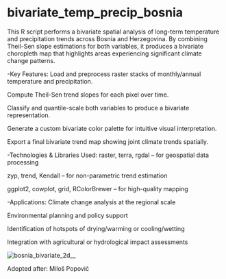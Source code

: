 # bivariate_temp_precip_bosnia
This R script performs a bivariate spatial analysis of long-term temperature and precipitation trends across Bosnia and Herzegovina. By combining Theil-Sen slope estimations for both variables, it produces a bivariate choropleth map that highlights areas experiencing significant climate change patterns.

-Key Features:
Load and preprocess raster stacks of monthly/annual temperature and precipitation.

Compute Theil-Sen trend slopes for each pixel over time.

Classify and quantile-scale both variables to produce a bivariate representation.

Generate a custom bivariate color palette for intuitive visual interpretation.

Export a final bivariate trend map showing joint climate trends spatially.

-Technologies & Libraries Used:
raster, terra, rgdal – for geospatial data processing

zyp, trend, Kendall – for non-parametric trend estimation

ggplot2, cowplot, grid, RColorBrewer – for high-quality mapping

-Applications:
Climate change analysis at the regional scale

Environmental planning and policy support

Identification of hotspots of drying/warming or cooling/wetting

Integration with agricultural or hydrological impact assessments

![bosnia_bivariate_2d__](https://github.com/user-attachments/assets/a256d9e2-1eab-4385-a0db-1b0208336385)

Adopted after: Miloš Popović


